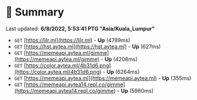# 📖 Summary
Last updated: **6/8/2022, 5:53:41 PTG "Asia/Kuala_Lumpur"**

- `GET` [https://lilr.ml](https://lilr.ml) - **Up** (4789ms)
- `GET` [https://hst.aytea.ml](https://hst.aytea.ml) - **Up** (627ms)
- `GET` [https://memeapi.aytea.ml/gimme](https://memeapi.aytea.ml/gimme) - **Up** (4208ms)
- `GET` [https://color.aytea.ml/4b31d6.png](https://color.aytea.ml/4b31d6.png) - **Up** (6264ms)
- `GET` [https://memeapi.aytea.ml](https://memeapi.aytea.ml) - **Up** (355ms)
- `GET` [https://memeapi.aytea14.repl.co/gimme](https://memeapi.aytea14.repl.co/gimme) - **Up** (5980ms)
